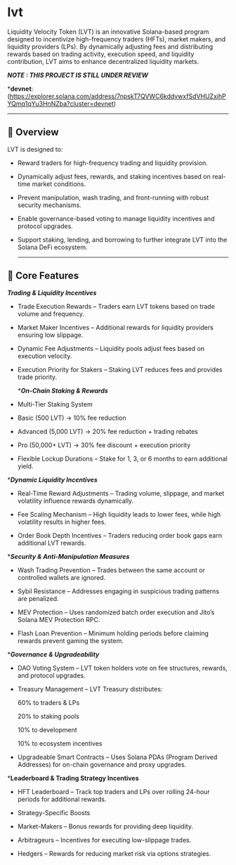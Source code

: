 # lvt

Liquidity Velocity Token (LVT) is an innovative Solana-based program designed to incentivize high-frequency traders (HFTs), market makers, and liquidity providers (LPs). By dynamically adjusting fees and distributing rewards based on trading activity, execution speed, and liquidity contribution, LVT aims to enhance decentralized liquidity markets.

***NOTE : THIS PROJECT IS STILL UNDER REVIEW***

***devnet**:(https://explorer.solana.com/address/7npskT7QVWC6kddvwxfSdVHUZxihPYQmq1qYu3HnNZba?cluster=devnet)


---

## 📌 Overview

 LVT is designed to: 

- Reward traders for high-frequency trading and liquidity provision.

- Dynamically adjust fees, rewards, and staking incentives based on real-time market conditions.

- Prevent manipulation, wash trading, and front-running with robust security mechanisms.

- Enable governance-based voting to manage liquidity incentives and protocol upgrades.

- Support staking, lending, and borrowing to further integrate LVT into the Solana DeFi ecosystem.

  ---

 ##  🚀 Core Features

***Trading & Liquidity Incentives***

- Trade Execution Rewards – Traders earn LVT tokens based on trade volume and frequency.

- Market Maker Incentives – Additional rewards for liquidity providers ensuring low slippage.

- Dynamic Fee Adjustments – Liquidity pools adjust fees based on execution velocity.

- Execution Priority for Stakers – Staking LVT reduces fees and provides trade priority.

  ****On-Chain Staking & Rewards***

- Multi-Tier Staking System

- Basic (500 LVT) → 10% fee reduction

- Advanced (5,000 LVT) → 20% fee reduction + trading rebates

- Pro (50,000+ LVT) → 30% fee discount + execution priority

- Flexible Lockup Durations – Stake for 1, 3, or 6 months to earn additional yield.

****Dynamic Liquidity Incentives***

- Real-Time Reward Adjustments – Trading volume, slippage, and market volatility influence rewards dynamically.

- Fee Scaling Mechanism – High liquidity leads to lower fees, while high volatility results in higher fees.

- Order Book Depth Incentives – Traders reducing order book gaps earn additional LVT rewards.

****Security & Anti-Manipulation Measures***

- Wash Trading Prevention – Trades between the same account or controlled wallets are ignored.

- Sybil Resistance – Addresses engaging in suspicious trading patterns are penalized.

- MEV Protection – Uses randomized batch order execution and Jito’s Solana MEV Protection RPC.

- Flash Loan Prevention – Minimum holding periods before claiming rewards prevent gaming the system.

****Governance & Upgradeability***

- DAO Voting System – LVT token holders vote on fee structures, rewards, and protocol upgrades.

- Treasury Management – LVT Treasury distributes:

  60% to traders & LPs

  20% to staking pools

  10% to development

  10% to ecosystem incentives

- Upgradeable Smart Contracts – Uses Solana PDAs (Program Derived Addresses) for on-chain governance and proxy upgrades.


***Leaderboard & Trading Strategy Incentives**

- HFT Leaderboard – Track top traders and LPs over rolling 24-hour periods for additional rewards.

- Strategy-Specific Boosts

- Market-Makers – Bonus rewards for providing deep liquidity.

- Arbitrageurs – Incentives for executing low-slippage trades.

- Hedgers – Rewards for reducing market risk via options strategies.


